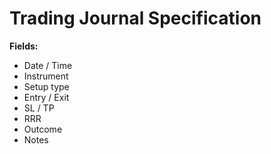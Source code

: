# Trading Journal Specification
**Fields:**  
- Date / Time  
- Instrument  
- Setup type  
- Entry / Exit  
- SL / TP  
- RRR  
- Outcome  
- Notes  
